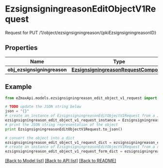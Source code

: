 # EzsignsigningreasonEditObjectV1Request

Request for PUT /1/object/ezsignsigningreason/{pkiEzsignsigningreasonID}

## Properties

Name | Type | Description | Notes
------------ | ------------- | ------------- | -------------
**obj_ezsignsigningreason** | [**EzsignsigningreasonRequestCompound**](EzsignsigningreasonRequestCompound.md) |  | 

## Example

```python
from eZmaxApi.models.ezsignsigningreason_edit_object_v1_request import EzsignsigningreasonEditObjectV1Request

# TODO update the JSON string below
json = "{}"
# create an instance of EzsignsigningreasonEditObjectV1Request from a JSON string
ezsignsigningreason_edit_object_v1_request_instance = EzsignsigningreasonEditObjectV1Request.from_json(json)
# print the JSON string representation of the object
print EzsignsigningreasonEditObjectV1Request.to_json()

# convert the object into a dict
ezsignsigningreason_edit_object_v1_request_dict = ezsignsigningreason_edit_object_v1_request_instance.to_dict()
# create an instance of EzsignsigningreasonEditObjectV1Request from a dict
ezsignsigningreason_edit_object_v1_request_form_dict = ezsignsigningreason_edit_object_v1_request.from_dict(ezsignsigningreason_edit_object_v1_request_dict)
```
[[Back to Model list]](../README.md#documentation-for-models) [[Back to API list]](../README.md#documentation-for-api-endpoints) [[Back to README]](../README.md)


